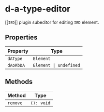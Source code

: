 # d-a-type-editor

[[`IED`]] plugin subeditor for editing `IED` element.

## Properties

| Property  | Type                   |
|-----------|------------------------|
| `dAType`  | `Element`              |
| `dAoRbDA` | `Element \| undefined` |

## Methods

| Method   | Type       |
|----------|------------|
| `remove` | `(): void` |

